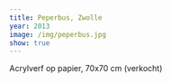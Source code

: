 ```yaml
---
title: Peperbus, Zwolle
year: 2013
image: /img/peperbus.jpg
show: true
---
```

Acrylverf op papier, 70x70 cm (verkocht)